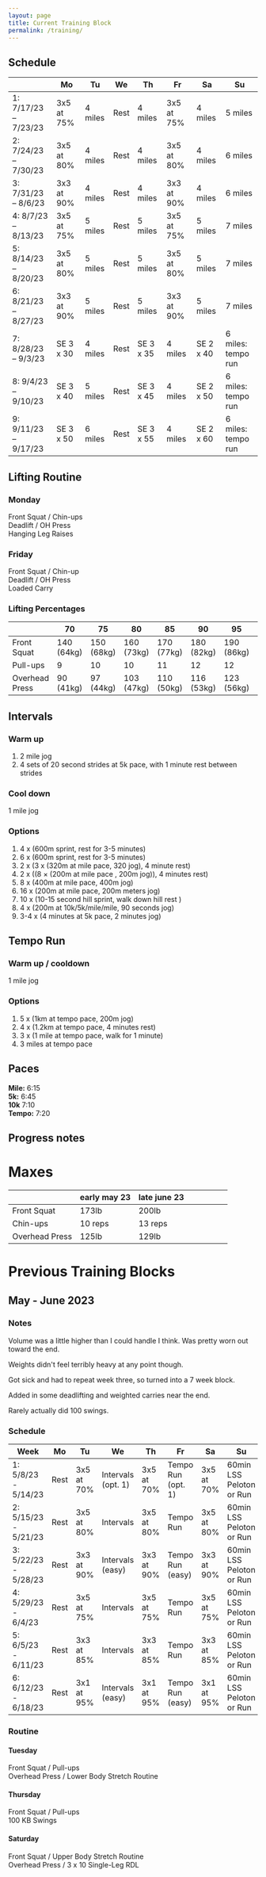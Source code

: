 ```yaml
---
layout: page
title: Current Training Block
permalink: /training/
---
```


## Schedule

||Mo|Tu|We|Th|Fr|Sa|Su|
|---|---|---|---|---|---|---|---|
|1: 7/17/23 – 7/23/23|3x5 at 75%|4 miles|Rest|4 miles|3x5 at 75%|4 miles|5 miles|
|2: 7/24/23 – 7/30/23|3x5 at 80%|4 miles|Rest|4 miles|3x5 at 80%|4 miles|6 miles|
|3: 7/31/23 – 8/6/23|3x3 at 90%|4 miles|Rest|4 miles|3x3 at 90%|4 miles|6 miles|
|4: 8/7/23 – 8/13/23|3x5 at 75%|5 miles|Rest|5 miles|3x5 at 75%|5 miles|7 miles|
|5: 8/14/23 – 8/20/23|3x5 at 80%|5 miles|Rest|5 miles|3x5 at 80%|5 miles|7 miles|
|6: 8/21/23 – 8/27/23|3x3 at 90%|5 miles|Rest|5 miles|3x3 at 90%|5 miles|7 miles|
|7: 8/28/23 – 9/3/23|SE 3 x 30|4 miles|Rest|SE 3 x 35|4 miles|SE 2 x 40|6 miles: tempo run|
|8: 9/4/23 – 9/10/23|SE 3 x 40|5 miles|Rest|SE 3 x 45|4 miles|SE 2 x 50|6 miles: tempo run|
|9: 9/11/23 – 9/17/23|SE 3 x 50|6 miles|Rest|SE 3 x 55|4 miles|SE 2 x 60|6 miles: tempo run|


## Lifting Routine
### Monday 
Front Squat / Chin-ups<br>
Deadlift / OH Press<br>
Hanging Leg Raises

### Friday
Front Squat / Chin-up<br>
Deadlift / OH Press<br>
Loaded Carry

### Lifting Percentages

||70|75|80|85|90|95|max|
|---|---|---|---|---|---|---|---|
|Front Squat|140 (64kg) |150 (68kg)|160 (73kg)|170 (77kg) |180 (82kg)|190 (86kg)|200|
|Pull-ups|9|10|10|11|12|12|13|
|Overhead Press|90 (41kg)|97 (44kg)|103 (47kg)|110 (50kg)|116 (53kg)|123 (56kg) |129|


## Intervals
### Warm up
1. 2 mile jog
2. 4 sets of 20 second strides at 5k pace, with 1 minute rest between strides

### Cool down
1 mile jog
### Options
1. 4 x (600m sprint, rest for 3-5 minutes)
1. 6 x (600m sprint, rest for 3-5 minutes)
1. 2 x (3 x (320m at mile pace, 320 jog), 4 minute rest)
1. 2 x ((8 × (200m at mile pace , 200m jog)), 4 minutes rest)
1. 8 x (400m at mile pace, 400m jog)
1. 16 x (200m at mile pace, 200m meters jog)
1. 10 x (10-15 second hill sprint, walk down hill rest )
1. 4 x (200m at 10k/5k/mile/mile, 90 seconds jog)
1. 3-4 x (4 minutes at 5k pace, 2 minutes jog)



## Tempo Run
### Warm up / cooldown
1 mile jog
### Options
1. 5 x (1km at tempo pace, 200m jog)
1. 4 x (1.2km at tempo pace, 4 minutes rest)
1. 3 x (1 mile at tempo pace, walk for 1 minute)
1. 3 miles at tempo pace

## Paces
**Mile:** 6:15<br>
**5k:** 6:45<br>
**10k** 7:10<br>
**Tempo:** 7:20<br>

## Progress notes

# Maxes

||early may 23|late june 23||||||
|---|---|---|---|---|---|---|---|
|Front Squat|173lb|200lb||||||
|Chin-ups|10 reps|13 reps||||||
|Overhead Press|125lb|129lb||||||



# Previous Training Blocks

## May - June 2023
### Notes
Volume was a little higher than I could handle I think. Was pretty worn out toward the end. 

Weights didn't feel terribly heavy at any point though.

Got sick and had to repeat week three, so turned into a 7 week block.

Added in some deadlifting and weighted carries near the end.

Rarely actually did 100 swings.


### Schedule

|Week|Mo|Tu|We|Th|Fr|Sa|Su|
|---|---|---|---|---|---|---|---|
|1: 5/8/23 - 5/14/23|Rest|3x5 at 70%|Intervals (opt. 1)|3x5 at 70%|Tempo Run (opt. 1)|3x5 at 70%|60min LSS Peloton or Run|
|2: 5/15/23 - 5/21/23|Rest|3x5 at 80%|Intervals|3x5 at 80%|Tempo Run|3x5 at 80%|60min LSS Peloton or Run|
|3: 5/22/23 - 5/28/23|Rest|3x3 at 90%|Intervals (easy)|3x3 at 90%|Tempo Run (easy)|3x3 at 90%|60min LSS Peloton or Run|
|4: 5/29/23 - 6/4/23|Rest|3x5 at 75%|Intervals|3x5 at 75%|Tempo Run|3x5 at 75%|60min LSS Peloton or Run|
|5: 6/5/23 - 6/11/23|Rest|3x3 at 85%|Intervals|3x3 at 85%|Tempo Run|3x3 at 85%|60min LSS Peloton or Run|
|6: 6/12/23 - 6/18/23|Rest|3x1 at 95%|Intervals (easy)|3x1 at 95%|Tempo Run (easy)|3x1 at 95%|60min LSS Peloton or Run|

### Routine
#### Tuesday 
Front Squat / Pull-ups<br>
Overhead Press / Lower Body Stretch Routine
#### Thursday
Front Squat / Pull-ups<br>
100 KB Swings
#### Saturday
Front Squat / Upper Body Stretch Routine<br>
Overhead Press / 3 x 10 Single-Leg RDL

<!-- 
possible clusters
front squat
oh press
hanging leg raises
kb swings
single leg rdl
chinups

possible clusters
back squat
pushups
hanging leg raises
kb swings
single leg rdl



## Next Lifting Routine
### Tuesday 
Back Squat / Rows<br>
Push-ups / Single-leg RDL
### Thursday
Back Squat / Rows<br>
Push-ups / Single-leg RDL

## Easy Strength Routine
Warm-up: 15 Goblet squats, 75 kb swings<br>
3x3 OH press / Single-leg RDL<br>
2x5 pull-ups / ab wheel<br>
loaded carry

## Next Green Schedule
||Mo|Tu|We|Th|Fr|Sa|Su|
|---|---|---|---|---|---|---|---|
|1: 9/11/23 – 9/17/23|3x5 at 75%|5 miles|Rest|4 miles|3x5 at 75%|3 miles|8 miles|
|2: 9/18/23 – 9/24/23|3x5 at 80%|5 miles|Rest|4 miles|3x5 at 80%|3 miles|8 miles|
|3: 9/25/23 – 10/1/23|3x3 at 90%|5 miles|Rest|4 miles|3x3 at 90%|3 miles|9 miles|
|4: 10/2/23 – 10/8/23|3x5 at 75%|5 miles|Rest|4 miles|3x5 at 75%|3 miles|9 miles|
|5: 10/9/23 – 10/15/23|3x3 at 80%|6.5 miles|Rest|4 miles|3x3 at 80%|3 miles|9 miles|
|6: 10/16/23 – 10/22/23|3x1 at 90%|6.5 miles|Rest|4.5 miles|3x1 at 90%|3 miles|9 miles|
|7: 10/23/23 – 10/29/23|SE 3 x 30|6 miles|Rest|SE 3 x 35|5 miles|SE 2 x 40|6 miles: tempo run|
|8: 10/30/23 – 11/5/23|SE 3 x 40|6 miles|Rest|SE 3 x 45|6 miles|SE 2 x 50|6 miles: tempo run|
|9: 11/6/23 – 11/12/23|SE 3 x 50|6 miles|Rest|SE 3 x 55|6 miles|SE 2 x 60|7 miles: tempo run|


## Black Schedule Template
||Mo|Tu|We|Th|Fr|Sa|Su|
|---|---|---|---|---|---|---|---|
|Week 1|Rest|3x5 at 70%|HIC|3x5 at 70%|HIC|3x5 at 70%|E|
|Week 2|Rest|3x5 at 80%|HIC|3x5 at 80%|HIC|3x5 at 80%|E|
|Week 3|Rest|3x3 at 90%|HIC|3x3 at 90%|HIC|3x3 at 90%|E|
|Week 4|Rest|3x5 at 75%|HIC|3x5 at 75%|HIC|3x5 at 75%|E|
|Week 5|Rest|3x3 at 85%|HIC|3x3 at 85%|HIC|3x3 at 85%|E|
|Week 6|Rest|3x1 at 95%|HIC|3x1 at 95%|HIC|3x1 at 95%|E|


## Green Schedule Template
||Mo|Tu|We|Th|Fr|Sa|Su|
|---|---|---|---|---|---|---|---|
|Week 1|Rest|3x5 at 75%|E|E or Recovery|3x5 at 75%|E|E|
|Week 2|Rest|3x5 at 80%|E|E or Recovery|3x5 at 80%|E|E|
|Week 3|Rest|3x3 at 90%|E|E or Recovery|3x3 at 90%|E|E|
|Week 4|Rest|3x5 at 75%|E|E or Recovery|3x5 at 75%|E|E|
|Week 5|Rest|3x3 at 80%|E|E or Recovery|3x3 at 80%|E|E|
|Week 6|Rest|3x1 at 90%|E|E or Recovery|3x1 at 90%|E|E|
|Week 7|Rest|SE 3 x 30|E|SE 3 x 35|E|SE 2 x 40|HIC|
|Week 8|Rest|SE 3 x 40|E|SE 3 x 45|E|SE 2 x 50|HIC|
|Week 9|Rest|SE 3 x 50|E|SE 3 x 55|E|SE 2 x 60|HIC|


# long term plan
up to late june: current black block - up to 15 miles/week
july - august: green - up to 20 miles/week
september - october: green - up to 25 miles/week
november - december: easy strength and running up to 35 miles/week
January - April 2024: marathon specific training, up to 45 miles/week
-->